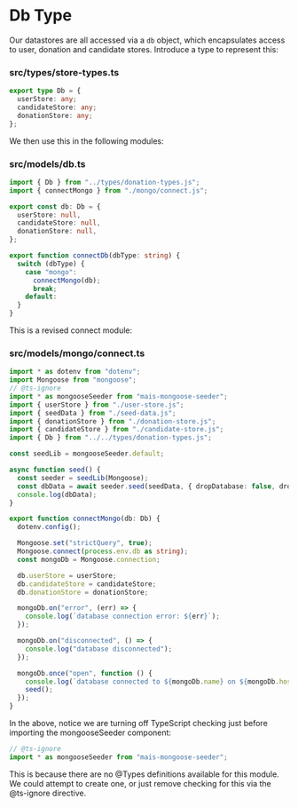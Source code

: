 # Db Type

Our datastores are all accessed via a `db` object, which encapsulates access to user, donation and candidate stores. Introduce a type to represent this:

### src/types/store-types.ts

~~~typescript
export type Db = {
  userStore: any;
  candidateStore: any;
  donationStore: any;
};
~~~

We then use this in the following modules:

### src/models/db.ts

~~~typescript
import { Db } from "../types/donation-types.js";
import { connectMongo } from "./mongo/connect.js";

export const db: Db = {
  userStore: null,
  candidateStore: null,
  donationStore: null,
};

export function connectDb(dbType: string) {
  switch (dbType) {
    case "mongo":
      connectMongo(db);
      break;
    default:
  }
}
~~~

This is a revised connect module:

### src/models/mongo/connect.ts

~~~typescript
import * as dotenv from "dotenv";
import Mongoose from "mongoose";
// @ts-ignore
import * as mongooseSeeder from "mais-mongoose-seeder";
import { userStore } from "./user-store.js";
import { seedData } from "./seed-data.js";
import { donationStore } from "./donation-store.js";
import { candidateStore } from "./candidate-store.js";
import { Db } from "../../types/donation-types.js";

const seedLib = mongooseSeeder.default;

async function seed() {
  const seeder = seedLib(Mongoose);
  const dbData = await seeder.seed(seedData, { dropDatabase: false, dropCollections: true });
  console.log(dbData);
}

export function connectMongo(db: Db) {
  dotenv.config();

  Mongoose.set("strictQuery", true);
  Mongoose.connect(process.env.db as string);
  const mongoDb = Mongoose.connection;

  db.userStore = userStore;
  db.candidateStore = candidateStore;
  db.donationStore = donationStore;

  mongoDb.on("error", (err) => {
    console.log(`database connection error: ${err}`);
  });

  mongoDb.on("disconnected", () => {
    console.log("database disconnected");
  });

  mongoDb.once("open", function () {
    console.log(`database connected to ${mongoDb.name} on ${mongoDb.host}`);
    seed();
  });
}
~~~

In the above, notice we are turning off TypeScript checking just before importing the mongooseSeeder component:

~~~typescript
// @ts-ignore
import * as mongooseSeeder from "mais-mongoose-seeder";
~~~

This is because there are no @Types definitions available for this module. We could attempt to create one, or just remove checking for this via the @ts-ignore directive.


